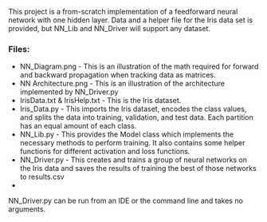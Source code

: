 This project is a from-scratch implementation of a feedforward neural network with one hidden layer.  Data and a helper file for the Iris data set is provided, but NN_Lib and NN_Driver will support any dataset.

### Files:
- NN_Diagram.png - This is an illustration of the math required for forward and backward propagation when tracking data as matrices.
- NN Architecture.png - This is an illustration of the architecture implemented by NN_Driver.py
- IrisData.txt & IrisHelp.txt - This is the Iris dataset.
- Iris_Data.py - This imports the Iris dataset, encodes the class values, and splits the data into training, validation, and test data.  Each partition has an equal amount of each class.
- NN_Lib.py - This provides the Model class which implements the necessary methods to perform training. It also contains some helper functions for different activation and loss functions.
- NN_Driver.py - This creates and trains a group of neural networks on the Iris data and saves the results of training the best of those networks to results.csv 
- 
NN_Driver.py can be run from an IDE or the command line and takes no arguments.
